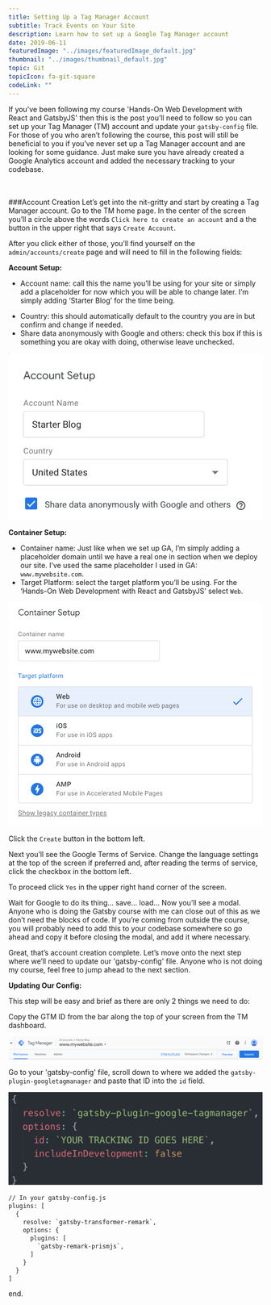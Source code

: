 ```yaml
---
title: Setting Up a Tag Manager Account
subtitle: Track Events on Your Site
description: Learn how to set up a Google Tag Manager account
date: 2019-06-11
featuredImage: "../images/featuredImage_default.jpg"
thumbnail: "../images/thumbnail_default.jpg"
topic: Git
topicIcon: fa-git-square
codeLink: ""
---
```


If you’ve been following my course 'Hands-On Web Development with React and GatsbyJS' then this is the post you’ll need to follow so you can set up your Tag Manager (TM) account and update your `gatsby-config` file. For those of you who aren’t following the course, this post will still be beneficial to you if you’ve never set up a Tag Manager account and are looking for some guidance. Just make sure you have already created a Google Analytics account and added the necessary tracking to your codebase.

<br/><br/>
###Account Creation
Let’s get into the nit-gritty and start by creating a Tag Manager account. Go to the TM home page. In the center of the screen you’ll a circle above the words `Click here to create an account` and a the button in the upper right that says `Create Account`.

After you click either of those, you’ll find yourself on the `admin/accounts/create` page and will need to fill in the following fields:

**Account Setup:**
* Account name: call this the name you’ll be using for your site or simply add a placeholder for now which you will be able to change later. I’m simply adding ‘Starter Blog’ for the time being.
- Country: this should automatically default to the country you are in but confirm and change if needed.
- Share data anonymously with Google and others: check this box if this is something you are okay with doing, otherwise leave unchecked.

![Account Setup](./account-setup.png)

**Container Setup:**
- Container name: Just like when we set up GA, I’m simply adding a placeholder domain until we have a real one in section when we deploy our site. I’ve used the same placeholder I used in GA: `www.mywebsite.com`.
- Target Platform: select the target platform you’ll be using. For the ‘Hands-On Web Development with React and GatsbyJS’ select `Web`.

![Container SetUp](./container-setup.png)

Click the `Create` button in the bottom left.

Next you’ll see the Google Terms of Service. Change the language settings at the top of the screen if preferred and, after reading the terms of service, click the checkbox in the bottom left.

To proceed click `Yes` in the upper right hand corner of the screen.

Wait for Google to do its thing… save… load… Now you’ll see a modal. Anyone who is doing the Gatsby course with me can close out of this as we don’t need the blocks of code. If you’re coming from outside the course, you will probably need to add this to your codebase somewhere so go ahead and copy it before closing the modal, and add it where necessary.

Great, that’s account creation complete. Let’s move onto the next step where we’ll need to update our 'gatsby-config' file. Anyone who is not doing my course, feel free to jump ahead to the next section.

**Updating Our Config:**

This step will be easy and brief as there are only 2 things we need to do:

Copy the GTM ID from the bar along the top of your screen from the TM dashboard.

![Tag Manager ID](./tm-id.png)

Go to your 'gatsby-config' file, scroll down to where we added the `gatsby-plugin-googletagmanager` and paste that ID into the `id` field.

![Update Config](./update-config.png)

```javascript{numberLines: true}
// In your gatsby-config.js
plugins: [
  {
    resolve: `gatsby-transformer-remark`,
    options: {
      plugins: [
        `gatsby-remark-prismjs`,
      ]
    }
  }
]
```

end.
